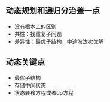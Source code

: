 ## 动态规划和递归分治差一点
+ 没有根本上的区别
+ 共性：找重复子问题
+ 差异性：最优子结构，中途淘汰次优解

## 动态关键点
+ 最优子结构
+ 存储中间状态
+ 状态转移方程或者dp方程
